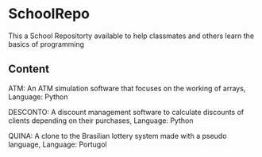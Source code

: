 # SchoolRepo
This a School Repositorty available to help classmates and others learn the basics of programming
## Content
ATM: An ATM simulation software that focuses on the working of arrays, 
Language: Python

DESCONTO: A discount management software to calculate discounts of clients depending on their purchases,
Language: Python 

QUINA: A clone to the Brasilian lottery system made with a pseudo language,
Language: Portugol


